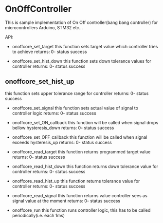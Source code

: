 # OnOffController
This is sample implementation of On Off controller(bang bang controller) for microcontrollers Arduino, STM32 etc...


API:
* onoffcore_set_target
  this function sets target value which controller tries to achieve
  returns: 0- status success
  

* onoffcore_set_hist_down
  this function sets down tolerance values for controller
  returns: 0- status success

## **onoffcore_set_hist_up**
this function sets upper tolerance range for controller
returns: 0- status success

* onoffcore_set_signal
  this function sets actual value of signal to controller logic
  returns: 0- status success

* onoffcore_set_ON_callback
  this function will be called when signal drops bellow hysteresis_down
  returns: 0- status success

* onoffcore_set_OFF_callback
  this function will be called when signal exceeds hysteresis_up
  returns: 0- status success

* onoffcore_read_target
  this function returns programmed target value
  returns: 0- status success

* onoffcore_read_hist_down
  this function returns down tolerance value for controller
  returns: 0- status success
  
* onoffcore_read_hist_up
  this function returns tolerance value for controller
  returns: 0- status success

* onoffcore_read_signal
  this function returns value controller sees as signal value at the moment
  returns: 0- status success
  
* onoffcore_run
  this function runs controller logic, this has to be called periodically(i.e. each 1ms)
